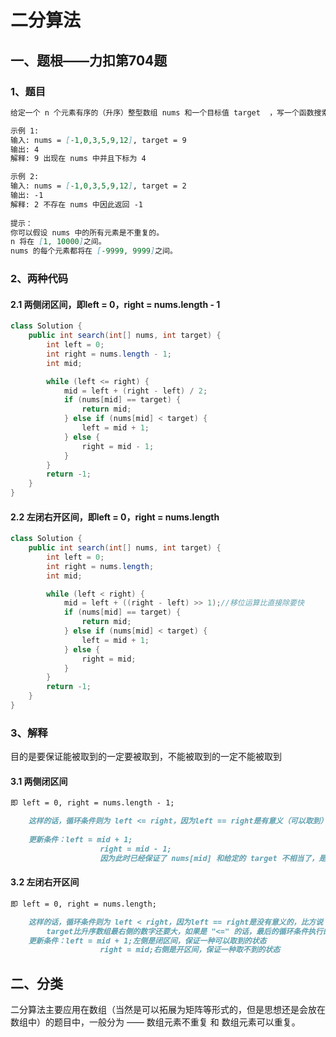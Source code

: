 # 二分算法

## 一、题根——力扣第704题

### 1、题目

```markdown
给定一个 n 个元素有序的（升序）整型数组 nums 和一个目标值 target  ，写一个函数搜索 nums 中的 target，如果目标值存在返回下标，否则返回 -1。

示例 1:
输入: nums = [-1,0,3,5,9,12], target = 9
输出: 4
解释: 9 出现在 nums 中并且下标为 4

示例 2:
输入: nums = [-1,0,3,5,9,12], target = 2
输出: -1
解释: 2 不存在 nums 中因此返回 -1
 
提示：
你可以假设 nums 中的所有元素是不重复的。
n 将在 [1, 10000]之间。
nums 的每个元素都将在 [-9999, 9999]之间。
```

### 2、两种代码

#### 2.1 两侧闭区间，即left = 0，right = nums.length - 1

```java
class Solution {
    public int search(int[] nums, int target) {
        int left = 0;
        int right = nums.length - 1;
        int mid;

        while (left <= right) {
            mid = left + (right - left) / 2;
            if (nums[mid] == target) {
                return mid;
            } else if (nums[mid] < target) {
                left = mid + 1;
            } else {
                right = mid - 1;
            }
        }
        return -1;
    }
}
```

#### 2.2 左闭右开区间，即left = 0，right = nums.length

```java
class Solution {
    public int search(int[] nums, int target) {
        int left = 0;
        int right = nums.length;
        int mid;

        while (left < right) {
            mid = left + ((right - left) >> 1);//移位运算比直接除要快
            if (nums[mid] == target) {
                return mid;
            } else if (nums[mid] < target) {
                left = mid + 1;
            } else {
                right = mid;
            }
        }
        return -1;
    }
}
```

### 3、解释

目的是要保证能被取到的一定要被取到，不能被取到的一定不能被取到

#### 3.1 两侧闭区间

```markdown
即 left = 0, right = nums.length - 1;

	这样的话，循环条件则为 left <= right，因为left == right是有意义（可以取到）的。
	
	更新条件：left = mid + 1;
					right = mid - 1;
					因为此时已经保证了 nums[mid] 和给定的 target 不相当了，是可以加1的，而且循环条件保证了不会数组越界
```

#### 3.2 左闭右开区间

```markdown
即 left = 0, right = nums.length;

	这样的话，循环条件则为 left < right，因为left == right是没有意义的，比方说：
		target比升序数组最右侧的数字还要大，如果是 "<=" 的话，最后的循环条件执行的是 left == right，但是 nums[right] 是不存在的，数组越界了。
	更新条件：left = mid + 1;左侧是闭区间，保证一种可以取到的状态
					right = mid;右侧是开区间，保证一种取不到的状态
```
## 二、分类
二分算法主要应用在数组（当然是可以拓展为矩阵等形式的，但是思想还是会放在数组中）的题目中，一般分为 —— 数组元素不重复 和 数组元素可以重复。

